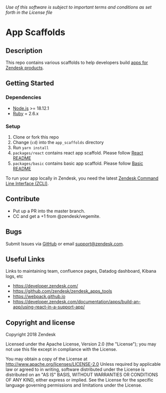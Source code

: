 *Use of this software is subject to important terms and conditions as set forth in the License file*

# App Scaffolds

## Description
This repo contains various scaffolds to help developers build [apps for Zendesk products](https://developer.zendesk.com/apps/docs/apps-v2/getting_started).

## Getting Started

### Dependencies
- [Node.js](https://nodejs.org/en/) >= 18.12.1
- [Ruby](https://www.ruby-lang.org/) = 2.6.x

### Setup
1. Clone or fork this repo
2. Change (`cd`) into the `app_scaffolds` directory
3. Run `yarn install`
4. `packages/react` contains react app scaffold. Please follow [React README](./packages/react/README.md)
5. `packages/basic` contains basic app scaffold. Please follow [Basic README](./packages/basic/README.md)

To run your app locally in Zendesk, you need the latest [Zendesk Command Line Interface (ZCLI)](https://github.com/zendesk/zcli).

## Contribute
* Put up a PR into the master branch.
* CC and get a +1 from @zendesk/vegemite.

## Bugs
Submit Issues via [GitHub](https://github.com/zendesk/app_scaffolds/issues/new) or email support@zendesk.com.

## Useful Links
Links to maintaining team, confluence pages, Datadog dashboard, Kibana logs, etc
- https://developer.zendesk.com/
- https://github.com/zendesk/zendesk_apps_tools
- https://webpack.github.io
- https://developer.zendesk.com/documentation/apps/build-an-app/using-react-in-a-support-app/

## Copyright and license
Copyright 2018 Zendesk

Licensed under the Apache License, Version 2.0 (the "License"); you may not use this file except in compliance with the License.

You may obtain a copy of the License at
http://www.apache.org/licenses/LICENSE-2.0
Unless required by applicable law or agreed to in writing, software distributed under the License is distributed on an "AS IS" BASIS, WITHOUT WARRANTIES OR CONDITIONS OF ANY KIND, either express or implied. See the License for the specific language governing permissions and limitations under the License.